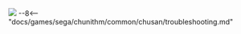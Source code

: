 <img class="header-logo" src="/img/sega/chunithm/newplus/logo.webp">
--8<-- "docs/games/sega/chunithm/common/chusan/troubleshooting.md"